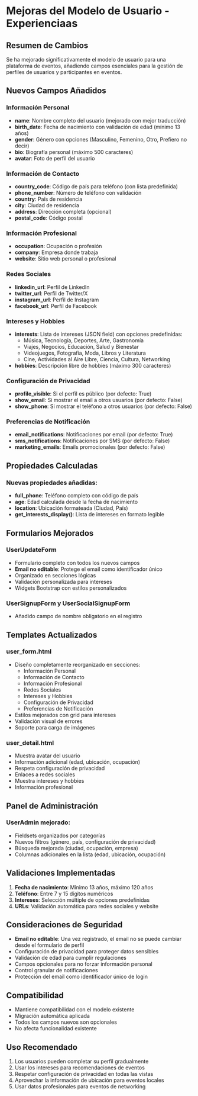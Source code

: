 # Mejoras del Modelo de Usuario - Experienciaas

## Resumen de Cambios

Se ha mejorado significativamente el modelo de usuario para una plataforma de eventos, añadiendo campos esenciales para la gestión de perfiles de usuarios y participantes en eventos.

## Nuevos Campos Añadidos

### Información Personal
- **name**: Nombre completo del usuario (mejorado con mejor traducción)
- **birth_date**: Fecha de nacimiento con validación de edad (mínimo 13 años)
- **gender**: Género con opciones (Masculino, Femenino, Otro, Prefiero no decir)
- **bio**: Biografía personal (máximo 500 caracteres)
- **avatar**: Foto de perfil del usuario

### Información de Contacto
- **country_code**: Código de país para teléfono (con lista predefinida)
- **phone_number**: Número de teléfono con validación
- **country**: País de residencia
- **city**: Ciudad de residencia
- **address**: Dirección completa (opcional)
- **postal_code**: Código postal

### Información Profesional
- **occupation**: Ocupación o profesión
- **company**: Empresa donde trabaja
- **website**: Sitio web personal o profesional

### Redes Sociales
- **linkedin_url**: Perfil de LinkedIn
- **twitter_url**: Perfil de Twitter/X
- **instagram_url**: Perfil de Instagram
- **facebook_url**: Perfil de Facebook

### Intereses y Hobbies
- **interests**: Lista de intereses (JSON field) con opciones predefinidas:
  - Música, Tecnología, Deportes, Arte, Gastronomía
  - Viajes, Negocios, Educación, Salud y Bienestar
  - Videojuegos, Fotografía, Moda, Libros y Literatura
  - Cine, Actividades al Aire Libre, Ciencia, Cultura, Networking
- **hobbies**: Descripción libre de hobbies (máximo 300 caracteres)

### Configuración de Privacidad
- **profile_visible**: Si el perfil es público (por defecto: True)
- **show_email**: Si mostrar el email a otros usuarios (por defecto: False)
- **show_phone**: Si mostrar el teléfono a otros usuarios (por defecto: False)

### Preferencias de Notificación
- **email_notifications**: Notificaciones por email (por defecto: True)
- **sms_notifications**: Notificaciones por SMS (por defecto: False)
- **marketing_emails**: Emails promocionales (por defecto: False)

## Propiedades Calculadas

### Nuevas propiedades añadidas:
- **full_phone**: Teléfono completo con código de país
- **age**: Edad calculada desde la fecha de nacimiento
- **location**: Ubicación formateada (Ciudad, País)
- **get_interests_display()**: Lista de intereses en formato legible

## Formularios Mejorados

### UserUpdateForm
- Formulario completo con todos los nuevos campos
- **Email no editable**: Protege el email como identificador único
- Organizado en secciones lógicas
- Validación personalizada para intereses
- Widgets Bootstrap con estilos personalizados

### UserSignupForm y UserSocialSignupForm
- Añadido campo de nombre obligatorio en el registro

## Templates Actualizados

### user_form.html
- Diseño completamente reorganizado en secciones:
  - Información Personal
  - Información de Contacto
  - Información Profesional
  - Redes Sociales
  - Intereses y Hobbies
  - Configuración de Privacidad
  - Preferencias de Notificación
- Estilos mejorados con grid para intereses
- Validación visual de errores
- Soporte para carga de imágenes

### user_detail.html
- Muestra avatar del usuario
- Información adicional (edad, ubicación, ocupación)
- Respeta configuración de privacidad
- Enlaces a redes sociales
- Muestra intereses y hobbies
- Información profesional

## Panel de Administración

### UserAdmin mejorado:
- Fieldsets organizados por categorías
- Nuevos filtros (género, país, configuración de privacidad)
- Búsqueda mejorada (ciudad, ocupación, empresa)
- Columnas adicionales en la lista (edad, ubicación, ocupación)

## Validaciones Implementadas

1. **Fecha de nacimiento**: Mínimo 13 años, máximo 120 años
2. **Teléfono**: Entre 7 y 15 dígitos numéricos
3. **Intereses**: Selección múltiple de opciones predefinidas
4. **URLs**: Validación automática para redes sociales y website

## Consideraciones de Seguridad

- **Email no editable**: Una vez registrado, el email no se puede cambiar desde el formulario de perfil
- Configuración de privacidad para proteger datos sensibles
- Validación de edad para cumplir regulaciones
- Campos opcionales para no forzar información personal
- Control granular de notificaciones
- Protección del email como identificador único de login

## Compatibilidad

- Mantiene compatibilidad con el modelo existente
- Migración automática aplicada
- Todos los campos nuevos son opcionales
- No afecta funcionalidad existente

## Uso Recomendado

1. Los usuarios pueden completar su perfil gradualmente
2. Usar los intereses para recomendaciones de eventos
3. Respetar configuración de privacidad en todas las vistas
4. Aprovechar la información de ubicación para eventos locales
5. Usar datos profesionales para eventos de networking

